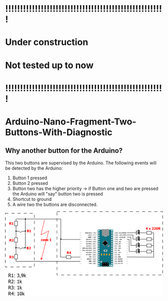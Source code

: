 # !!!!!!!!!!!!!!!!!!!!!!!!!!!!!!!!!!!!!!!!!!!!!!!!!!!!!!
# Under construction
# Not tested up to now
# !!!!!!!!!!!!!!!!!!!!!!!!!!!!!!!!!!!!!!!!!!!!!!!!!!!!!!

# Arduino-Nano-Fragment-Two-Buttons-With-Diagnostic
## Why another button for the Arduino?
This two buttons are supervised by the Arduino. The following events will be detected by the Arduino:
1. Button 1 pressed
2. Button 2 pressed
3. Button two has the higher priority -> if Button one and two are pressed the Arduino will "say" button two is pressed
4. Shortcut to ground
5. A wire two the buttons are disconnected. 

 ![Circuit.png](https://github.com/InTheCar/Arduino-Nano-Fragment-Two-Buttons-With-Diagnostic/blob/main/pictures/Circuit.png)
